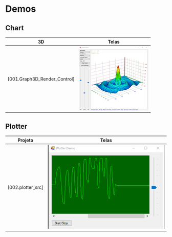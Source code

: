 # Demos

## Chart

|3D |Telas|
|---|---  |
| [001.Graph3D_Render_Control] |<img src="images/001.Graph3D_Render_Control.png"/> |

## Plotter

|Projeto |Telas|
|---     |---  |
| [002.plotter_src] |<img src="images/002.plotter_src.png"/> |
